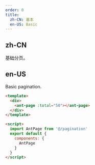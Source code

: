 ```yaml
---
order: 0
title:
  zh-CN: 基本
  en-US: Basic
---
```


## zh-CN

基础分页。

## en-US

Basic pagination.

```` html
<template>
  <div>
    <ant-page :total="50"></ant-page>
  </div>
</template>

<script>
  import AntPage from '@/pagination'
  export default {
    components: {
      AntPage
    }
  }
</script>
````
